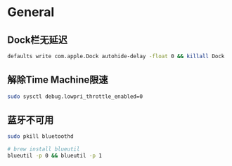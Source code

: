 # General

## Dock栏无延迟

```bash
defaults write com.apple.Dock autohide-delay -float 0 && killall Dock
```

## 解除Time Machine限速

```bash
sudo sysctl debug.lowpri_throttle_enabled=0
```

## 蓝牙不可用

```bash
sudo pkill bluetoothd
```
```bash
# brew install blueutil
blueutil -p 0 && blueutil -p 1
```

